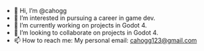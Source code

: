 - 👋 Hi, I’m @cahogg
- 👀 I’m interested in pursuing a career in game dev.
- 🌱 I’m currently working on projects in Godot 4.
- 💞️ I’m looking to collaborate on projects in Godot 4.
- 📫 How to reach me: My personal email: cahogg123@gmail.com

<!---
cahogg/cahogg is a ✨ special ✨ repository because its `README.md` (this file) appears on your GitHub profile.
You can click the Preview link to take a look at your changes.
--->
